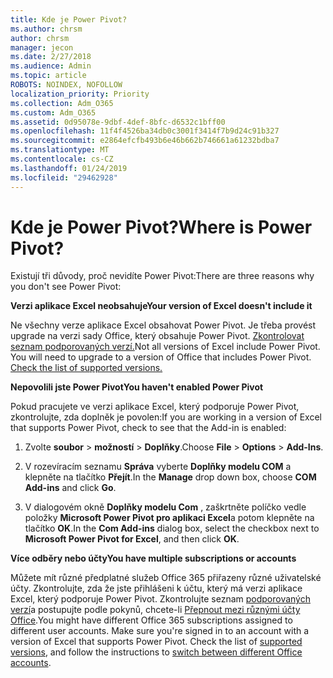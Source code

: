 ```yaml
---
title: Kde je Power Pivot?
ms.author: chrsm
author: chrsm
manager: jecon
ms.date: 2/27/2018
ms.audience: Admin
ms.topic: article
ROBOTS: NOINDEX, NOFOLLOW
localization_priority: Priority
ms.collection: Adm_O365
ms.custom: Adm_O365
ms.assetid: 0d95078e-9dbf-4def-8bfc-d6532c1bff00
ms.openlocfilehash: 11f4f4526ba34db0c3001f3414f7b9d24c91b327
ms.sourcegitcommit: e2864efcfb493b6e46b662b746661a61232bdba7
ms.translationtype: MT
ms.contentlocale: cs-CZ
ms.lasthandoff: 01/24/2019
ms.locfileid: "29462928"
---
```

# <a name="where-is-power-pivot"></a><span data-ttu-id="2f802-102">Kde je Power Pivot?</span><span class="sxs-lookup"><span data-stu-id="2f802-102">Where is Power Pivot?</span></span>

<span data-ttu-id="2f802-103">Existují tři důvody, proč nevidíte Power Pivot:</span><span class="sxs-lookup"><span data-stu-id="2f802-103">There are three reasons why you don't see Power Pivot:</span></span>
  
 <span data-ttu-id="2f802-104">**Verzi aplikace Excel neobsahuje**</span><span class="sxs-lookup"><span data-stu-id="2f802-104">**Your version of Excel doesn't include it**</span></span>
  
<span data-ttu-id="2f802-p101">Ne všechny verze aplikace Excel obsahovat Power Pivot. Je třeba provést upgrade na verzi sady Office, který obsahuje Power Pivot. [Zkontrolovat seznam podporovaných verzí.](https://support.office.com/article/aa64e217-4b6e-410b-8337-20b87e1c2a4b.aspx)</span><span class="sxs-lookup"><span data-stu-id="2f802-p101">Not all versions of Excel include Power Pivot. You will need to upgrade to a version of Office that includes Power Pivot. [Check the list of supported versions.](https://support.office.com/article/aa64e217-4b6e-410b-8337-20b87e1c2a4b.aspx)</span></span>
  
 <span data-ttu-id="2f802-108">**Nepovolili jste Power Pivot**</span><span class="sxs-lookup"><span data-stu-id="2f802-108">**You haven't enabled Power Pivot**</span></span>
  
<span data-ttu-id="2f802-109">Pokud pracujete ve verzi aplikace Excel, který podporuje Power Pivot, zkontrolujte, zda doplněk je povolen:</span><span class="sxs-lookup"><span data-stu-id="2f802-109">If you are working in a version of Excel that supports Power Pivot, check to see that the Add-in is enabled:</span></span>
  
1. <span data-ttu-id="2f802-110">Zvolte **soubor** \> **možností** \> **Doplňky**.</span><span class="sxs-lookup"><span data-stu-id="2f802-110">Choose **File** \> **Options** \> **Add-Ins**.</span></span>
    
2. <span data-ttu-id="2f802-111">V rozevíracím seznamu **Správa** vyberte **Doplňky modelu COM** a klepněte na tlačítko **Přejít**.</span><span class="sxs-lookup"><span data-stu-id="2f802-111">In the **Manage** drop down box, choose **COM Add-ins** and click **Go**.</span></span>
    
3. <span data-ttu-id="2f802-112">V dialogovém okně **Doplňky modelu Com** , zaškrtněte políčko vedle položky **Microsoft Power Pivot pro aplikaci Excel**a potom klepněte na tlačítko **OK**.</span><span class="sxs-lookup"><span data-stu-id="2f802-112">In the **Com Add-ins** dialog box, select the checkbox next to **Microsoft Power Pivot for Excel**, and then click **OK**.</span></span> 
    
 <span data-ttu-id="2f802-113">**Více odběry nebo účty**</span><span class="sxs-lookup"><span data-stu-id="2f802-113">**You have multiple subscriptions or accounts**</span></span>
  
<span data-ttu-id="2f802-p102">Můžete mít různé předplatné služeb Office 365 přiřazeny různé uživatelské účty. Zkontrolujte, zda že jste přihlášeni k účtu, který má verzi aplikace Excel, který podporuje Power Pivot. Zkontrolujte seznam [podporovaných verzí](https://support.office.com/article/aa64e217-4b6e-410b-8337-20b87e1c2a4b.aspx)a postupujte podle pokynů, chcete-li [Přepnout mezi různými účty Office](https://support.office.com/article/b9582171-fd1f-4284-9846-bdd72bb28426.aspx#BKMK_WebSwitchAccounts).</span><span class="sxs-lookup"><span data-stu-id="2f802-p102">You might have different Office 365 subscriptions assigned to different user accounts. Make sure you're signed in to an account with a version of Excel that supports Power Pivot. Check the list of [supported versions](https://support.office.com/article/aa64e217-4b6e-410b-8337-20b87e1c2a4b.aspx), and follow the instructions to [switch between different Office accounts](https://support.office.com/article/b9582171-fd1f-4284-9846-bdd72bb28426.aspx#BKMK_WebSwitchAccounts).</span></span>
  


